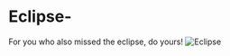 # Eclipse-
For you who also missed the eclipse, do yours!
![Eclipse](http://g.recordit.co/xkz9Pm5PwI.gif)
